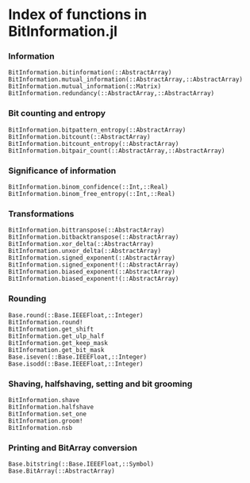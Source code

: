 # Index of functions in BitInformation.jl

### Information

```@docs
BitInformation.bitinformation(::AbstractArray)
BitInformation.mutual_information(::AbstractArray,::AbstractArray)
BitInformation.mutual_information(::Matrix)
BitInformation.redundancy(::AbstractArray,::AbstractArray)
```

### Bit counting and entropy

```@docs
BitInformation.bitpattern_entropy(::AbstractArray)
BitInformation.bitcount(::AbstractArray)
BitInformation.bitcount_entropy(::AbstractArray)
BitInformation.bitpair_count(::AbstractArray,::AbstractArray)
```

### Significance of information

```@docs
BitInformation.binom_confidence(::Int,::Real)
BitInformation.binom_free_entropy(::Int,::Real)
```

### Transformations

```@docs
BitInformation.bittranspose(::AbstractArray)
BitInformation.bitbacktranspose(::AbstractArray)
BitInformation.xor_delta(::AbstractArray)
BitInformation.unxor_delta(::AbstractArray)
BitInformation.signed_exponent(::AbstractArray)
BitInformation.signed_exponent!(::AbstractArray)
BitInformation.biased_exponent(::AbstractArray)
BitInformation.biased_exponent!(::AbstractArray)
```

### Rounding

```@docs
Base.round(::Base.IEEEFloat,::Integer)
BitInformation.round!
BitInformation.get_shift
BitInformation.get_ulp_half
BitInformation.get_keep_mask
BitInformation.get_bit_mask
Base.iseven(::Base.IEEEFloat,::Integer)
Base.isodd(::Base.IEEEFloat,::Integer)
```

### Shaving, halfshaving, setting and bit grooming

```@docs
BitInformation.shave
BitInformation.halfshave
BitInformation.set_one
BitInformation.groom!
BitInformation.nsb
```

### Printing and BitArray conversion

```@docs
Base.bitstring(::Base.IEEEFloat,::Symbol)
Base.BitArray(::AbstractArray)
```

